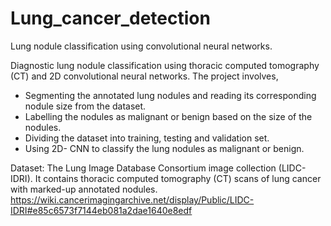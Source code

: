 # Lung_cancer_detection
Lung nodule classification using convolutional neural networks.

Diagnostic lung nodule classification using thoracic computed tomography (CT) and 2D convolutional neural networks. The project involves,
- Segmenting the annotated lung nodules and reading its corresponding nodule size from the dataset.
- Labelling the nodules as malignant or benign based on the size of the nodules.
- Dividing the dataset into training, testing and validation set.
- Using 2D- CNN to classify the lung nodules as malignant or benign.

Dataset:
The Lung Image Database Consortium image collection (LIDC-IDRI). It contains thoracic computed tomography (CT) scans of lung cancer with marked-up annotated nodules.
https://wiki.cancerimagingarchive.net/display/Public/LIDC-IDRI#e85c6573f7144eb081a2dae1640e8edf
